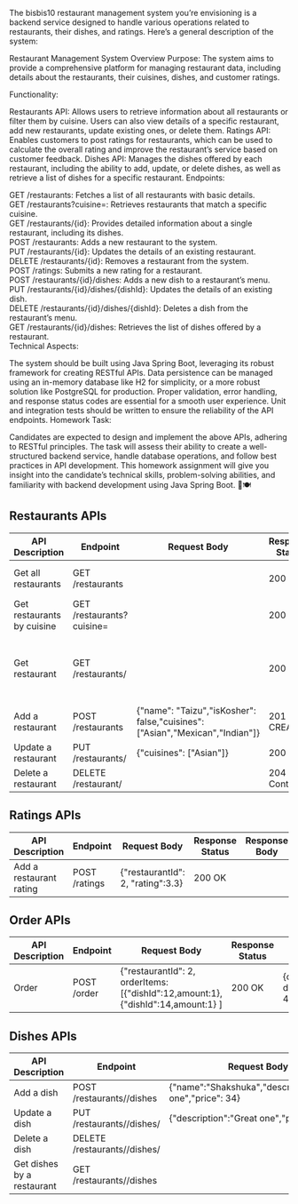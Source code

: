 The bisbis10 restaurant management system you’re envisioning is a backend service designed to handle various operations related to restaurants, their dishes, and ratings. Here’s a general description of the system:

Restaurant Management System Overview
Purpose: The system aims to provide a comprehensive platform for managing restaurant data, including details about the restaurants, their cuisines, dishes, and customer ratings.

Functionality:

Restaurants API: Allows users to retrieve information about all restaurants or filter them by cuisine. Users can also view details of a specific restaurant, add new restaurants, update existing ones, or delete them.
Ratings API: Enables customers to post ratings for restaurants, which can be used to calculate the overall rating and improve the restaurant’s service based on customer feedback.
Dishes API: Manages the dishes offered by each restaurant, including the ability to add, update, or delete dishes, as well as retrieve a list of dishes for a specific restaurant.
Endpoints:

GET /restaurants: Fetches a list of all restaurants with basic details. <br>
GET /restaurants?cuisine=: Retrieves restaurants that match a specific cuisine.<br>
GET /restaurants/{id}: Provides detailed information about a single restaurant, including its dishes.<br>
POST /restaurants: Adds a new restaurant to the system.<br>
PUT /restaurants/{id}: Updates the details of an existing restaurant.<br>
DELETE /restaurants/{id}: Removes a restaurant from the system.<br>
POST /ratings: Submits a new rating for a restaurant.<br>
POST /restaurants/{id}/dishes: Adds a new dish to a restaurant’s menu.<br>
PUT /restaurants/{id}/dishes/{dishId}: Updates the details of an existing dish.<br>
DELETE /restaurants/{id}/dishes/{dishId}: Deletes a dish from the restaurant’s menu.<br>
GET /restaurants/{id}/dishes: Retrieves the list of dishes offered by a restaurant.<br>
Technical Aspects:

The system should be built using Java Spring Boot, leveraging its robust framework for creating RESTful APIs.
Data persistence can be managed using an in-memory database like H2 for simplicity, or a more robust solution like PostgreSQL for production.
Proper validation, error handling, and response status codes are essential for a smooth user experience.
Unit and integration tests should be written to ensure the reliability of the API endpoints.
Homework Task:

Candidates are expected to design and implement the above APIs, adhering to RESTful principles.
The task will assess their ability to create a well-structured backend service, handle database operations, and follow best practices in API development.
This homework assignment will give you insight into the candidate’s technical skills, problem-solving abilities, and familiarity with backend development using Java Spring Boot. 🚀🍽️



## Restaurants APIs

| API Description           | Endpoint                | Request Body                                             | Response Status | Response Body                                                                                           |
|---------------------------|-------------------------|----------------------------------------------------------|-----------------|--------------------------------------------------------------------------------------------------------|
| Get all restaurants       | GET /restaurants        |                                                          | 200 OK          | [{"id": "1","name": "Taizu","rating" : 4.83,"isKosher" : false,"cuisines": ["Asian","Mexican","Indian"]}] |
| Get restaurants by cuisine| GET /restaurants?cuisine= |                                                         | 200 OK          | [{"id": "1","name": "Taizu","rating" : 4.83,"isKosher" : false,"cuisines": ["Asian","Mexican","Indian"]}] |
| Get restaurant            | GET /restaurants/       |                                                          | 200 OK          | {"id": "1","name": "Taizu","rating" : 4.83,"isKosher" : false,"cuisines": ["Asian","Mexican","Indian"],"dishes": [{"id": "1","name": "Noodles","description": "Amazing one","price": 59}]} |
| Add a restaurant          | POST /restaurants       | {"name": "Taizu","isKosher": false,"cuisines": ["Asian","Mexican","Indian"]} | 201 CREATED     |                                                                                                        |
| Update a restaurant       | PUT /restaurants/       | {"cuisines": ["Asian"]}                                 | 200 OK          |                                                                                                        |
| Delete a restaurant       | DELETE /restaurant/     |                                                          | 204 No Content  |                                                                                                        |

## Ratings APIs

| API Description           | Endpoint               | Request Body                          | Response Status | Response Body |
|---------------------------|------------------------|---------------------------------------|-----------------|---------------|
| Add a restaurant rating   | POST /ratings          | {"restaurantId": 2, "rating":3.3}     | 200 OK          |               |

## Order APIs

| API Description           | Endpoint               | Request Body                          | Response Status | Response Body |
|---------------------------|------------------------|---------------------------------------|-----------------|---------------|
| Order    | POST /order          | {"restaurantId": 2, orderItems:[{"dishId":12,amount:1},{"dishId":14,amount:1}  ]   | 200 OK          |  {orderId:"ef401fc8-d545-424b-928d-4789cd47bb6e"}             |

## Dishes APIs

| API Description           | Endpoint                | Request Body                             | Response Status | Response Body                                                     |
|---------------------------|-------------------------|------------------------------------------|-----------------|------------------------------------------------------------------|
| Add a dish                | POST /restaurants//dishes | {"name":"Shakshuka","description":"Great one","price": 34} | 201 CREATED     |                                                                  |
| Update a dish             | PUT /restaurants//dishes/ | {"description":"Great one","price": 34} | 200 OK          |                                                                  |
| Delete a dish             | DELETE /restaurants//dishes/ |                                        | 204 No Content  |                                                                  |
| Get dishes by a restaurant| GET /restaurants//dishes  |                                         | 200 OK          | [{"id":"1","name":"Humus","description":"Good one","price": 48}] |
